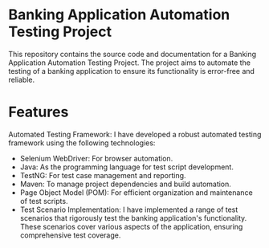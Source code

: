 # Banking Application Automation Testing Project
This repository contains the source code and documentation for a Banking Application Automation Testing Project. The project aims to automate the testing of a banking application to ensure its functionality is error-free and reliable.

# Features
Automated Testing Framework: I have developed a robust automated testing framework using the following technologies:

* Selenium WebDriver: For browser automation.
* Java: As the programming language for test script development.
* TestNG: For test case management and reporting.
* Maven: To manage project dependencies and build automation.
* Page Object Model (POM): For efficient organization and maintenance of test scripts.
* Test Scenario Implementation: I have implemented a range of test scenarios that rigorously test the banking application's functionality. These scenarios cover various aspects of the application, ensuring     
  comprehensive test coverage.
